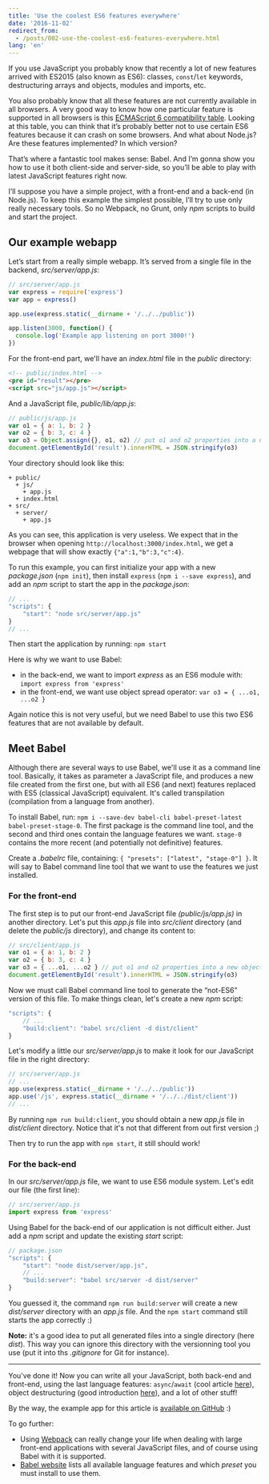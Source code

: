 ```yaml
---
title: 'Use the coolest ES6 features everywhere'
date: '2016-11-02'
redirect_from:
  - /posts/002-use-the-coolest-es6-features-everywhere.html
lang: 'en'
---
```


If you use JavaScript you probably know that recently a lot of new features arrived with ES2015 (also known as ES6): classes, `const`/`let` keywords, destructuring arrays and objects, modules and imports, etc.

You also probably know that all these features are not currently available in all browsers. A very good way to know how one particular feature is supported in all browsers is this [ECMAScript 6 compatibility table](http://kangax.github.io/compat-table/es2016plus/). Looking at this table, you can think that it’s probably better not to use certain ES6 features because it can crash on some browsers. And what about Node.js? Are these features implemented? In which version?

That’s where a fantastic tool makes sense: Babel. And I’m gonna show you how to use it both client-side and server-side, so you’ll be able to play with latest JavaScript features right now.

<!--readmore-->

I’ll suppose you have a simple project, with a front-end and a back-end (in Node.js). To keep this example the simplest possible, I’ll try to use only really necessary tools. So no Webpack, no Grunt, only _npm_ scripts to build and start the project.

## Our example webapp

Let’s start from a really simple webapp. It’s served from a single file in the backend, _src/server/app.js_:

```javascript
// src/server/app.js
var express = require('express')
var app = express()

app.use(express.static(__dirname + '/../../public'))

app.listen(3000, function() {
  console.log('Example app listening on port 3000!')
})
```

For the front-end part, we'll have an _index.html_ file in the _public_ directory:

```html
<!-- public/index.html -->
<pre id="result"></pre>
<script src="js/app.js"></script>
```

And a JavaScript file, _public/lib/app.js_:

```javascript
// public/js/app.js
var o1 = { a: 1, b: 2 }
var o2 = { b: 3, c: 4 }
var o3 = Object.assign({}, o1, o2) // put o1 and o2 properties into a new object o3
document.getElementById('result').innerHTML = JSON.stringify(o3)
```

Your directory should look like this:

```
+ public/
  + js/
    + app.js
  + index.html
+ src/
  + server/
    + app.js
```

As you can see, this application is very useless. We expect that in the browser when opening `http://localhost:3000/index.html`, we get a webpage that will show exactly `{"a":1,"b":3,"c":4}`.

To run this example, you can first initialize your app with a new _package.json_ (`npm init`), then install `express` (`npm i --save express`), and add an _npm_ script to start the app in the _package.json_:

```javascript
// ...
"scripts": {
    "start": "node src/server/app.js"
}
// ...
```

Then start the application by running: `npm start`

Here is why we want to use Babel:

- in the back-end, we want to import _express_ as an ES6 module with: `import express from 'express'`
- in the front-end, we want use object spread operator: `var o3 = { ...o1, ...o2 }`

Again notice this is not very useful, but we need Babel to use this two ES6 features that are not available by default.

## Meet Babel

Although there are several ways to use Babel, we'll use it as a command line tool. Basically, it takes as parameter a JavaScript file, and produces a new file created from the first one, but with all ES6 (and next) features replaced with ES5 (classical JavaScript) equivalent. It's called transpilation (compilation from a language from another).

To install Babel, run: `npm i --save-dev babel-cli babel-preset-latest babel-preset-stage-0`. The first package is the command line tool, and the second and third ones contain the language features we want. `stage-0` contains the more recent (and potentially not definitive) features.

Create a _.babelrc_ file, containing: `{ "presets": ["latest", "stage-0"] }`. It will say to Babel command line tool that we want to use the features we just installed.

### For the front-end

The first step is to put our front-end JavaScript file _(public/js/app.js)_ in another directory. Let's put this _app.js_ file into _src/client_ directory (and delete the _public/js_ directory), and change its content to:

```javascript
// src/client/app.js
var o1 = { a: 1, b: 2 }
var o2 = { b: 3, c: 4 }
var o3 = { ...o1, ...o2 } // put o1 and o2 properties into a new object o3
document.getElementById('result').innerHTML = JSON.stringify(o3)
```

Now we must call Babel command line tool to generate the “not-ES6” version of this file. To make things clean, let's create a new _npm_ script:

```javascript
"scripts": {
    // ...
    "build:client": "babel src/client -d dist/client"
}
```

Let's modify a little our _src/server/app.js_ to make it look for our JavaScript file in the right directory:

```javascript
// src/server/app.js
// ...
app.use(express.static(__dirname + '/../../public'))
app.use('/js', express.static(__dirname + '/../../dist/client'))
// ...
```

By running `npm run build:client`, you should obtain a new _app.js_ file in _dist/client_ directory. Notice that it's not that different from out first version ;)

Then try to run the app with `npm start`, it still should work!

### For the back-end

In our _src/server/app.js_ file, we want to use ES6 module system. Let's edit our file (the first line):

```javascript
// src/server/app.js
import express from 'express'
```

Using Babel for the back-end of our application is not difficult either. Just add a _npm_ script and update the existing _start_ script:

```javascript
// package.json
"scripts": {
    "start": "node dist/server/app.js",
    // ...
    "build:server": "babel src/server -d dist/server"
}
```

You guessed it, the command `npm run build:server` will create a new _dist/server_ directory with an _app.js_ file. And the `npm start` command still starts the app correctly :)

**Note:** it's a good idea to put all generated files into a single directory (here _dist_). This way you can ignore this directory with the versionning tool you use (put it into ths _.gitignore_ for Git for instance).

---

You've done it! Now you can write all your JavaScript, both back-end and front-end, using the last language features: `async`/`await` (cool article [here](https://www.twilio.com/blog/2015/10/asyncawait-the-hero-javascript-deserved.html)), object destructuring (good introduction [here](http://exploringjs.com/es6/ch_destructuring.html)), and a lot of other stuff!

By the way, the example app for this article is [available on GitHub](https://github.com/scastiel/hello-babel) :)

To go further:

- Using [Webpack](https://webpack.github.io/) can really change your life when dealing with large front-end applications with several JavaScript files, and of course using Babel with it is supported.
- [Babel website](http://babeljs.io/docs/plugins/) lists all available language features and which _preset_ you must install to use them.
